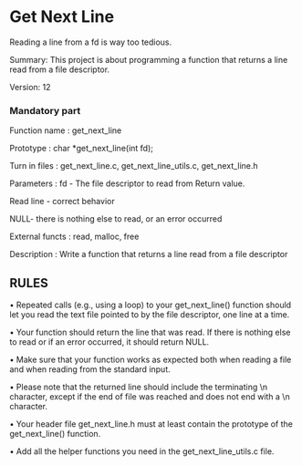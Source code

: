 # Get Next Line
Reading a line from a fd is way too tedious.

Summary:
This project is about programming a function that returns a line
read from a file descriptor.

Version: 12

### Mandatory part
Function name : get_next_line

Prototype : char *get_next_line(int fd);

Turn in files : get_next_line.c, get_next_line_utils.c,
get_next_line.h

Parameters : fd - The file descriptor to read from
Return value.

Read line - correct behavior

NULL- there is nothing else to read, or an error
occurred

External functs : read, malloc, free

Description : Write a function that returns a line read from a
file descriptor

## RULES
• Repeated calls (e.g., using a loop) to your get_next_line() function should let
you read the text file pointed to by the file descriptor, one line at a time.

• Your function should return the line that was read.
If there is nothing else to read or if an error occurred, it should return NULL.

• Make sure that your function works as expected both when reading a file and when
reading from the standard input.

• Please note that the returned line should include the terminating \n character,
except if the end of file was reached and does not end with a \n character.

• Your header file get_next_line.h must at least contain the prototype of the
get_next_line() function.

• Add all the helper functions you need in the get_next_line_utils.c file.
